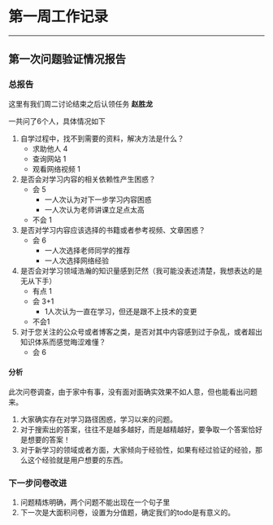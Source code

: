 # 第一周工作记录

---

## 第一次问题验证情况报告   
### 总报告
这里有我们周二讨论结束之后认领任务
**赵胜龙**

一共问了6个人，具体情况如下
1. 自学过程中，找不到需要的资料，解决方法是什么？
    *	求助他人 4
    * 查询网站 1
    * 观看网络视频 1
2. 是否会对学习内容的相关依赖性产生困惑？
    * 会 5
        * 一人次认为对下一步学习内容困惑
        * 一人次认为老师讲课立足点太高
    * 不会 1
3. 是否对学习内容应该选择的书籍或者参考视频、文章困惑？
    * 会 6
        * 一人次选择老师同学的推荐
        * 一人次选择网络经验
4. 是否会对学习领域浩瀚的知识量感到茫然（我可能没表述清楚，我想表达的是无从下手）
    * 有点 1
    * 会 3+1
        * 1人次认为一直在学习，但还是跟不上技术的变更
    * 不会1
5. 对于您关注的公众号或者博客之类，是否对其中内容感到过于杂乱，或者超出知识体系而感觉晦涩难懂？
    * 会 6

#### 分析
此次问卷调查，由于家中有事，没有面对面确实效果不如人意，但也能看出问题来。  
1. 大家确实存在对学习路径困惑，学习以来的问题。
2. 对于搜索出的答案，往往不是越多越好，而是越精越好，要争取一个答案恰好是想要的答案！
3. 对于新学习的领域或者方面，大家倾向于经验性，如果有经过验证的经验，那么这个经验就是用户想要的东西。

### 下一步问卷改进
1. 问题精炼明确，两个问题不能出现在一个句子里
2. 下一次是大面积问卷，设置为分值题，确定我们的todo是有意义的。